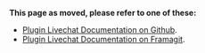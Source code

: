 <!--
SPDX-FileCopyrightText: 2024-2025 John Livingston <https://www.john-livingston.fr/>

SPDX-License-Identifier: AGPL-3.0-only
-->

**This page as moved, please refer to one of these:**

* [Plugin Livechat Documentation on Github](https://johnxlivingston.github.io/peertube-plugin-livechat/fr/documentation/installation/).
* [Plugin Livechat Documentation on Framagit](https://livingston.frama.io/peertube-plugin-livechat/fr/documentation/installation/).
